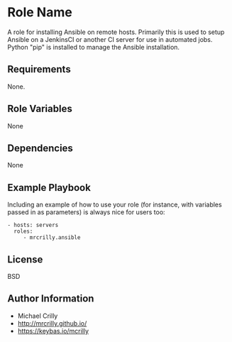 Role Name
=========

A role for installing Ansible on remote hosts. Primarily this is used to setup Ansible on a JenkinsCI or another CI server for use in automated jobs. Python "pip" is installed to manage the Ansible installation.

Requirements
------------

None.

Role Variables
--------------

None

Dependencies
------------

None

Example Playbook
----------------

Including an example of how to use your role (for instance, with variables passed in as parameters) is always nice for users too:

    - hosts: servers
      roles:
         - mrcrilly.ansible

License
-------

BSD

Author Information
------------------

- Michael Crilly
- http://mrcrilly.github.io/
- https://keybas.io/mcrilly
